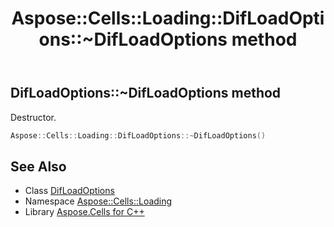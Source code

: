 ﻿---
title: Aspose::Cells::Loading::DifLoadOptions::~DifLoadOptions method
linktitle: ~DifLoadOptions
second_title: Aspose.Cells for C++ API Reference
description: 'Aspose::Cells::Loading::DifLoadOptions::~DifLoadOptions method. Destructor in C++.'
type: docs
weight: 200
url: /cpp/aspose.cells.loading/difloadoptions/~difloadoptions/
---
## DifLoadOptions::~DifLoadOptions method


Destructor.

```cpp
Aspose::Cells::Loading::DifLoadOptions::~DifLoadOptions()
```

## See Also

* Class [DifLoadOptions](../)
* Namespace [Aspose::Cells::Loading](../../)
* Library [Aspose.Cells for C++](../../../)
